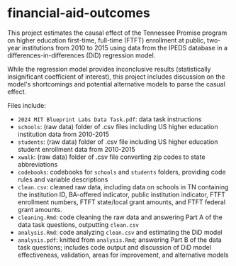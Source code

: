 # financial-aid-outcomes

This project estimates the causal effect of the Tennessee Promise program on higher education first-time, full-time 
(FTFT) enrollment at public, two-year institutions from 2010 to 2015 using data from the IPEDS database in a 
differences-in-differences (DiD) regression model.

While the regression model provides inconclusive results (statistically insignificant coefficient of interest), 
this project includes discussion on the model's shortcomings and potential alternative models to parse the casual effect.

Files include:

- `2024 MIT Blueprint Labs Data Task.pdf`: data task instructions
- `schools`: (raw data) folder of .csv files including US higher education institution data from 2010-2015
- `students`: (raw data) folder of .csv file including US higher education student enrollment data from 2010-2015
- `xwalk`: (raw data) folder of .csv file converting zip codes to state abbreviations
- `codebooks`: codebooks for `schools` and `students` folders, providing code rules and variable descriptions
- `clean.csv`: cleaned raw data, including data on schools in TN containing the institution ID, BA-offered indicator,
public institution indicator, FTFT enrollment numbers, FTFT state/local grant amounts, and FTFT federal grant amounts.
- `cleaning.Rmd`: code cleaning the raw data and answering Part A of the data task questions, outputting `clean.csv`
- `analysis.Rmd`: code analyzing `clean.csv` and estimating the DiD model
- `analysis.pdf`: knitted from `analysis.Rmd`; answering Part B of the data task questions; includes code output
and discussion of DiD model effectiveness, validation, areas for improvement, and alternative models
